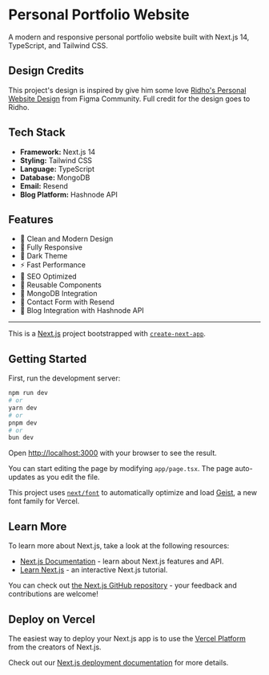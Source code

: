 # Personal Portfolio Website

A modern and responsive personal portfolio website built with Next.js 14, TypeScript, and Tailwind CSS.

## Design Credits

This project's design is inspired by give him some love [Ridho's Personal Website Design](https://www.figma.com/community/file/1170209364280593871/single-page-personal-web) from Figma Community. Full credit for the design goes to Ridho.

## Tech Stack

- **Framework:** Next.js 14
- **Styling:** Tailwind CSS
- **Language:** TypeScript
- **Database:** MongoDB
- **Email:** Resend
- **Blog Platform:** Hashnode API

## Features

- 🎨 Clean and Modern Design
- 📱 Fully Responsive
- 🌙 Dark Theme
- ⚡ Fast Performance
- 🎯 SEO Optimized
- 🧩 Reusable Components
- 💾 MongoDB Integration
- 📧 Contact Form with Resend
- 📝 Blog Integration with Hashnode API


---

This is a [Next.js](https://nextjs.org) project bootstrapped with [`create-next-app`](https://nextjs.org/docs/app/api-reference/cli/create-next-app).

## Getting Started

First, run the development server:

```bash
npm run dev
# or
yarn dev
# or
pnpm dev
# or
bun dev
```

Open [http://localhost:3000](http://localhost:3000) with your browser to see the result.

You can start editing the page by modifying `app/page.tsx`. The page auto-updates as you edit the file.

This project uses [`next/font`](https://nextjs.org/docs/app/building-your-application/optimizing/fonts) to automatically optimize and load [Geist](https://vercel.com/font), a new font family for Vercel.

## Learn More

To learn more about Next.js, take a look at the following resources:

- [Next.js Documentation](https://nextjs.org/docs) - learn about Next.js features and API.
- [Learn Next.js](https://nextjs.org/learn) - an interactive Next.js tutorial.

You can check out [the Next.js GitHub repository](https://github.com/vercel/next.js) - your feedback and contributions are welcome!

## Deploy on Vercel

The easiest way to deploy your Next.js app is to use the [Vercel Platform](https://vercel.com/new?utm_medium=default-template&filter=next.js&utm_source=create-next-app&utm_campaign=create-next-app-readme) from the creators of Next.js.

Check out our [Next.js deployment documentation](https://nextjs.org/docs/app/building-your-application/deploying) for more details.